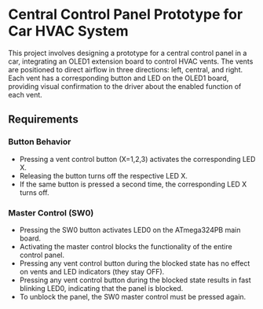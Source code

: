 # Central Control Panel Prototype for Car HVAC System

This project involves designing a prototype for a central control panel in a car, integrating an OLED1 extension board to control HVAC vents. The vents are positioned to direct airflow in three directions: left, central, and right. Each vent has a corresponding button and LED on the OLED1 board, providing visual confirmation to the driver about the enabled function of each vent.

## Requirements

### Button Behavior

- Pressing a vent control button (X=1,2,3) activates the corresponding LED X.
- Releasing the button turns off the respective LED X.
- If the same button is pressed a second time, the corresponding LED X turns off.

### Master Control (SW0)

- Pressing the SW0 button activates LED0 on the ATmega324PB main board.
- Activating the master control blocks the functionality of the entire control panel.
- Pressing any vent control button during the blocked state has no effect on vents and LED indicators (they stay OFF).
- Pressing any vent control button during the blocked state results in fast blinking LED0, indicating that the panel is blocked.
- To unblock the panel, the SW0 master control must be pressed again.
